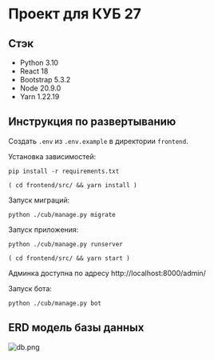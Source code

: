 # Проект для КУБ 27

## Стэк

- Python 3.10
- React 18
- Bootstrap 5.3.2
- Node 20.9.0
- Yarn 1.22.19

## Инструкция по развертыванию

Создать `.env` из `.env.example` в директории `frontend`.

Установка зависимостей:

```shell
pip install -r requirements.txt
```
```shell
( cd frontend/src/ && yarn install )
```

Запуск миграций:

```shell
python ./cub/manage.py migrate
```

Запуск приложения:

```shell
python ./cub/manage.py runserver
```
```shell
( cd frontend/src/ && yarn start )
```

Админка доступна по адресу http://localhost:8000/admin/

Запуск бота:

```shell
python ./cub/manage.py bot
```
## ERD модель базы данных

![db.png](..%2F..%2F%D0%97%D0%B0%D0%B3%D1%80%D1%83%D0%B7%D0%BA%D0%B8%2Fdb.png)

